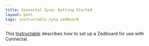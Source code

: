 ```yaml
---
title: Connectal Zynq: Getting Started
layout: post
tags: instructable zynq zedboard
---
```


This [Instructable](http://www.instructables.com/id/Connectal-Zynq-Getting-Started/) describes how to set up a Zedboard for use with Connectal.
